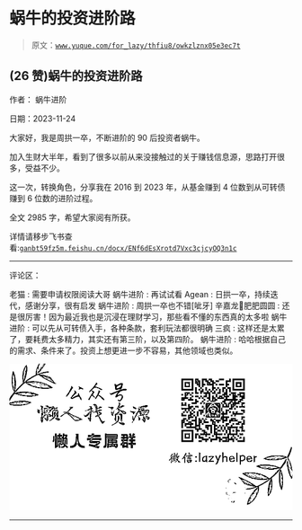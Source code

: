 # 蜗牛的投资进阶路

> 原文：[`www.yuque.com/for_lazy/thfiu8/owkzlznx05e3ec7t`](https://www.yuque.com/for_lazy/thfiu8/owkzlznx05e3ec7t)

## (26 赞)蜗牛的投资进阶路

作者： 蜗牛进阶

日期：2023-11-24

大家好，我是周拱一卒，不断进阶的 90 后投资者蜗牛。

加入生财大半年，看到了很多以前从来没接触过的关于赚钱信息源，思路打开很多，受益不少。

这一次，转换角色，分享我在 2016 到 2023 年，从基金赚到 4 位数到从可转债赚到 6 位数的进阶过程。

全文 2985 字，希望大家阅有所获。

详情请移步飞书查看:[`ganbt59fz5m.feishu.cn/docx/ENf6dEsXrotd7Vxc3cjcyOQ3n1c`](https://ganbt59fz5m.feishu.cn/docx/ENf6dEsXrotd7Vxc3cjcyOQ3n1c)

* * *

评论区：

老猫 : 需要申请权限阅读大哥
蜗牛进阶 : 再试试看
Agean : 日拱一卒，持续迭代，感谢分享，很有启发
蜗牛进阶 : 周拱一卒也不错[呲牙]
辛嘉龙🎡肥肥圆圆 : 还是很厉害！因为最近我也是沉浸在理财学习，那些看不懂的东西真的太多啦
蜗牛进阶 : 可以先从可转债入手，各种条款，套利玩法都很明确
三疯 : 这样还是太累了，要耗费太多精力，其实还有第三阶，以及第四阶。
蜗牛进阶 : 哈哈根据自己的需求、条件来了。投资上想更进一步不容易，其他领域也类似。

![](img/1c37d505930596d12a88ab23e11aa07a.png)

* * *